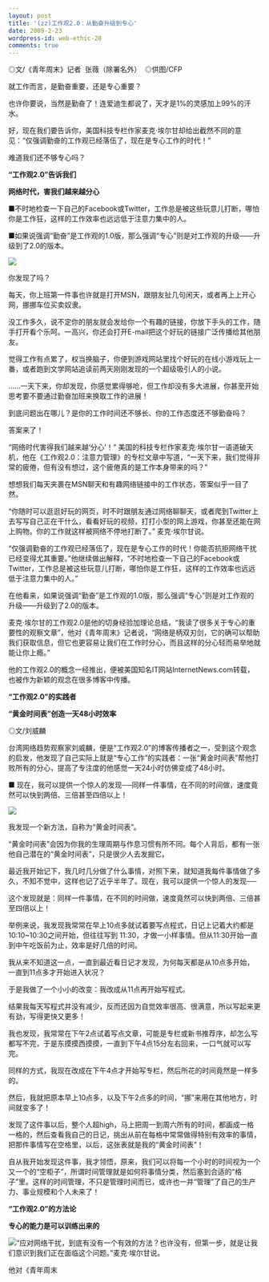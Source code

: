 ```yaml
---
layout: post
title: '(zz)工作观2.0：从勤奋升级到专心'
date: 2009-2-23
wordpress-id: web-ethic-20
comments: true
---
```

<p>◎文/《青年周末》记者&#160; 张薇（除署名外）&#160; ◎供图/CFP</p>  <p>就工作而言，是勤奋重要，还是专心重要？</p>  <p>也许你要说，当然是勤奋了！连爱迪生都说了，天才是1%的灵感加上99%的汗水。</p>  <p>好，现在我们要告诉你，美国科技专栏作家麦克·埃尔甘却给出截然不同的意见：“仅强调勤奋的工作观已经落伍了，现在是专心工作的时代！”</p>  <p>难道我们还不够专心吗？</p>  <p><a href="http://img.blog.163.com/photo/hyvBy-Fj-74uRjMj752d2w==/4239294624240376542.jpg"></a></p>  <p><strong>“工作观2.0”告诉我们</strong></p>  <p><strong>网络时代，害我们越来越分心</strong></p>  <p>■不时地检查一下自己的Facebook或Twitter，工作总是被这些玩意儿打断，哪怕你是工作狂，这样的工作效率也远远低于注意力集中的人。</p>  <p>■如果说强调“勤奋”是工作观的1.0版，那么强调“专心”则是对工作观的升级——升级到了2.0的版本。</p>  <p><a href="http://img.blog.163.com/photo/hyvBy-Fj-74uRjMj752d2w==/4239294624240376542.jpg"></a><a href="http://blog.photo.sina.com.cn/showpic.html#blogid=4a0bf0dc0100ca3n&amp;url=http://static3.photo.sina.com.cn/orignal/4a0bf0dct701d126f9ff2"><img src="http://static3.photo.sina.com.cn/bmiddle/4a0bf0dct701d126f9ff2" /></a></p>  <p>你发现了吗？</p>  <p>每天，你上班第一件事也许就是打开MSN，跟朋友扯几句闲天，或者再上上开心网，挪挪车位买卖奴隶。</p>  <p>没工作多久，说不定你的朋友就会发给你一个有趣的链接，你放下手头的工作，随手打开看个乐呵。一高兴，你还会打开E-mail把这个好玩的链接广泛传播给其他朋友。</p>  <p>觉得工作有点累了，权当换脑子，你便到游戏网站里找个好玩的在线小游戏玩上一番，或者跑到文学网站追读前两天刚刚发现的一个超级吸引人的小说。</p>  <p>……一天下来，你却发现，你感觉累得够呛，但工作却没有多大进展，你甚至开始思考要不要通过勤奋加班来换取工作的进展！</p>  <p>到底问题出在哪儿？是你的工作时间还不够长、你的工作态度还不够勤奋吗？</p>  <p>答案来了！</p>  <p>“网络时代害得我们越来越‘分心’！” 美国的科技专栏作家麦克·埃尔甘一语道破天机，他在《工作观2.0：注意力管理》的专栏文章中写道，“一天下来，我们觉得非常的疲倦，但有没有想过，这个疲倦真的是工作本身带来的吗？”</p>  <p>想想我们每天夹裹在MSN聊天和有趣网络链接中的工作状态，答案似乎一目了然。</p>  <p>“你随时可以逛逛好玩的网页，时不时跟朋友通过网络聊聊天，或者爬到Twitter上去写写自己正在干什么，看看好玩的视频，打打小型的网上游戏，你甚至还能在网上购物。你的工作就这样被网络不停地打断了。” 麦克·埃尔甘说。</p>  <p>“仅强调勤奋的工作观已经落伍了，现在是专心工作的时代！你能否抗拒网络干扰已经变得尤其重要。”他继续做出解释，“不时地检查一下自己的Facebook或Twitter，工作总是被这些玩意儿打断，哪怕你是工作狂，这样的工作效率也远远低于注意力集中的人。”</p>  <p>在他看来，如果说强调“勤奋”是工作观的1.0版，那么强调“专心”则是对工作观的升级——升级到了2.0的版本。</p>  <p>麦克·埃尔甘的工作观2.0是他的切身经验加理论总结，“我读了很多关于专心的重要性的观察文章”，他对《青年周末》记者说，“网络是柄双刃剑，它的确可以帮助我们获取信息，但它也更容易让我们在工作时分心，而且这样的分心轻而易举地就能让你上瘾。”</p>  <p>他的工作观2.0的概念一经推出，便被美国知名IT网站InternetNews.com转载，也被作为新颖的观念在很多博客中传播。</p>  <p><strong>“工作观2.0”的实践者</strong></p>  <p><strong>“黄金时间表”创造一天48小时效率</strong></p>  <p>◎文/刘威麟</p>  <p>台湾网络趋势观察家刘威麟，便是“工作观2.0”的博客传播者之一，受到这个观念的启发，他发现了自己实际上就是“专心工作”的实践者：一张“黄金时间表”帮他打败所有的分心，提高了专注度的他感觉一天24小时仿佛变成了48小时。</p>  <p>■ 现在，我可以提供一个惊人的发现──同样一件事情，在不同的时间做，速度竟然可以快到两倍、三倍甚至四倍以上！</p>  <p><a href="http://blog.photo.sina.com.cn/showpic.html#blogid=4a0bf0dc0100ca3n&amp;url=http://static16.photo.sina.com.cn/orignal/4a0bf0dct6122b91eecbf"><img src="http://static16.photo.sina.com.cn/bmiddle/4a0bf0dct6122b91eecbf" /></a><a href="http://img.blog.163.com/photo/TFk0VFSFcj7Et_ZNTIiF1A==/5421489526424920034.jpg"></a></p>  <p>我发现一个新方法，自称为“黄金时间表”。</p>  <p>“黄金时间表”会因为你我的生理周期与作息习惯有所不同。每个人背后，都有一张他自己潜在的“黄金时间表”，只是很少人去发掘它。</p>  <p>最近我开始记下，我几时几分做了什么事情，对照下来，就知道我每件事情做了多久，不知不觉中，这样也记了近乎半年了。现在，我可以提供一个惊人的发现──</p>  <p>这个发现就是：同样一件事情，在不同的时间做，速度竟然可以快到两倍、三倍甚至四倍以上！</p>  <p>举例来说，我发现我常常在早上10点多就试着要写点程式，日记上记着大约都是10:10~10:30之间开始，但往往写到 11:30，才做一小样事情。但从11:30开始一直到中午吃饭前为止，效率是好几倍的时间。</p>  <p>我从来不知道这一点，一直到最近看日记才发现，为何每天都是从10点多开始，一直到11点多才开始进入状况？</p>  <p>于是我做了一个小小的改变：我改成从11点再开始写程式。</p>  <p>结果我每天写程式并没有减少，反而还因为自觉效率很高、很满意，所以写起来更有劲，写得更快又更多！</p>  <p>我也发现，我常常在下午2点试着写点文章，可能是专栏或新书推荐序，却怎么写都写不完，于是东摸摸西摸摸，一直到下午4点15分左右回来，一口气就可以写完。</p>  <p>同样的方式，我现在改成在下午4点才开始写专栏，然后所花的时间竟然是一样多的。</p>  <p>然后，我就把原本早上10点多，以及下午2点多的时间，“挪”来用在其他地方，时间就变多了！</p>  <p>发现了这件事以后，整个人超high，马上把周一到周六所有的时间，都画成一格一格的，然后查看我自己的日记，挑出从前在每格中常常做得特别有效率的事情，把那件事情写在空格里，以后，这张表就是我的“黄金时间表”！</p>  <p>自从我开始发现这件事，我才领悟，原来，我们可以将每一个小时的时间视为一个又一个的“空柜子”，所谓时间管理就是如何将事情分类，然后塞到合适的“格子”里。这样的时间管理，不只是管理时间而已，或许也一并“管理”了自己的生产力、事业规模和个人未来了！</p>  <p><strong>“工作观2.0”的方法论</strong></p>  <p><strong>专心的能力是可以训练出来的</strong></p>  <p><a href="http://img.blog.163.com/photo/5zjVqn7qYUZpcT-dnYX41Q==/3395995594015288057.jpg"></a></p>  <p><a href="http://blog.photo.sina.com.cn/showpic.html#blogid=4a0bf0dc0100ca3n&amp;url=http://static16.photo.sina.com.cn/orignal/4a0bf0dct6122b9f2d9df"><img src="http://static16.photo.sina.com.cn/bmiddle/4a0bf0dct6122b9f2d9df" /></a>“应对网络干扰，到底有没有一个有效的方法？也许没有，但第一步，就是让我们意识到我们正在面临这个问题。”麦克·埃尔甘说。</p>  <p>他对《青年周末
